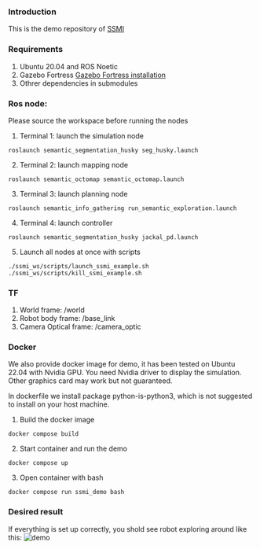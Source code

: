 ### Introduction
This is the demo repository of [SSMI](https://github.com/ExistentialRobotics/SSMI.git)
### Requirements
1. Ubuntu 20.04 and ROS Noetic
2. Gazebo Fortress [Gazebo Fortress installation](https://gazebosim.org/docs/fortress/install_ubuntu)
3. Othrer dependencies in submodules


### Ros node:
Please source the workspace before running the nodes
1. Terminal 1: launch the simulation node
```
roslaunch semantic_segmentation_husky seg_husky.launch
```

2. Terminal 2: launch mapping node
```
roslaunch semantic_octomap semantic_octomap.launch
```

3. Terminal 3: launch planning node
```
roslaunch semantic_info_gathering run_semantic_exploration.launch
```

4. Terminal 4: launch controller
```
roslaunch semantic_segmentation_husky jackal_pd.launch
```

5. Launch all nodes at once with scripts
```
./ssmi_ws/scripts/launch_ssmi_example.sh
./ssmi_ws/scripts/kill_ssmi_example.sh
```
### TF
1. World frame: /world
2. Robot body frame: /base_link
3. Camera Optical frame: /camera_optic

### Docker 
We also provide docker image for demo, it has been tested on Ubuntu 22.04 with Nvidia GPU. You need Nvidia driver to display the simulation. Other graphics card may work but not guaranteed.

In dockerfile we install package python-is-python3, which is not suggested to install on your host machine. 
1. Build the docker image
```
docker compose build
```
2. Start container and run the demo
```
docker compose up
```
3. Open container with bash
```
docker compose run ssmi_demo bash
```
### Desired result
If everything is set up correctly, you shold see robot exploring around like this:
![demo](demo.gif)
